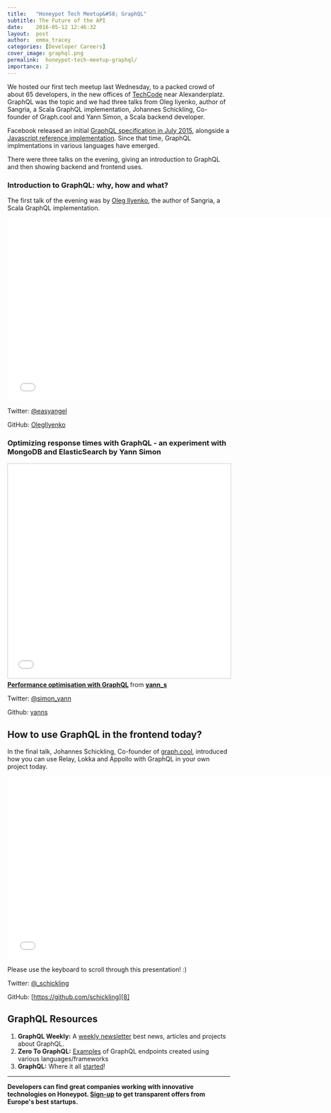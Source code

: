 ```yaml
---
title:   "Honeypot Tech Meetup&#58; GraphQL"
subtitle: The Future of the API
date:    2016-05-12 12:46:32
layout:  post
author:  emma_tracey
categories: [Developer Careers]
cover_image: graphql.png
permalink:  honeypot-tech-meetup-graphql/
importance: 2
---
```


We hosted our first tech meetup last Wednesday, to a packed crowd of about 65 developers, in the new offices of [TechCode][1] near Alexanderplatz. GraphQL was the topic and we had three talks from Oleg Iiyenko, author of Sangria, a Scala GraphQL implementation, Johannes Schickling, Co-founder of Graph.cool and Yann Simon, a Scala backend developer.

<!--more-->

Facebook released an initial [GraphQL specification in July 2015][4], alongside a [Javascript reference implementation][5]. Since that time, GraphQL implmentations in various languages have emerged.

There were three talks on the evening, giving an introduction to GraphQL and then showing backend and frontend uses.

### Introduction to GraphQL: why, how and what?

The first talk of the evening was by [Oleg Ilyenko][9], the author of Sangria, a Scala GraphQL implementation.

<div class="responsive-slides">
  <iframe width="746" height="414" src="//olegilyenko.github.io/presentation-graphql-introduction/#/" frameborder="0" allowfullscreen=""></iframe>
</div>

Twitter: [@easyangel][10]

GitHub: [OlegIlyenko][6]

### Optimizing response times with GraphQL - an experiment with MongoDB and ElasticSearch by Yann Simon

<div class="responsive-slides">
  <iframe src="//www.slideshare.net/slideshow/embed_code/key/JTEP86A2Uxm4u" width="595" height="485" frameborder="0" marginwidth="0" marginheight="0" scrolling="no" style="border:1px solid #CCC; border-width:1px; margin-bottom:5px; max-width: 100%;" allowfullscreen> </iframe> <div style="margin-bottom:5px"> <strong> <a href="//www.slideshare.net/yann_s/performance-optimisation-with-graphql" title="Performance optimisation with GraphQL" target="_blank">Performance optimisation with GraphQL</a> </strong> from <strong><a href="//www.slideshare.net/yann_s" target="_blank">yann_s</a></strong> </div>
</div>

Twitter: [@simon_yann][11]

Github: [yanns][7]

## How to use GraphQL in the frontend today?

In the final talk, Johannes Schickling, Co-founder of [graph.cool][13],  introduced  how you can use Relay, Lokka and Appollo with GraphQL in your own project today.

<div class="responsive-slides">
  <iframe width="746" height="414" src="//graphql-clients.surge.sh" frameborder="0" allowfullscreen=""></iframe>
</div>

Please use the keyboard to scroll through this presentation! :)

Twitter: [@_schickling][12]

GitHub: [https://github.com/schickling][8]

## GraphQL Resources

1. **GraphQL Weekly:** A [weekly newsletter][14] best news, articles and projects about GraphQL.
2. **Zero To GraphQL:** [Examples][15] of GraphQL endpoints created using various languages/frameworks
3. **GraphQL:** Where it all [started][16]!



* * *

**Developers can find great companies working with innovative technologies on Honeypot. [Sign-up][5] to get transparent offers from Europe's best startups.**

[1]: http://www.techcode.com/index.php?m=content&c=index&a=show&catid=28&id=10
[2]: https://www.honeypot.io/pages/how_it_works?utm_source=techmeetup
[3]: https://code.facebook.com/posts/1691455094417024/graphql-a-data-query-language/
[4]: https://facebook.github.io/graphql/
[5]: https://github.com/graphql/graphql-js
[6]: https://github.com/OlegIlyenko
[7]: https://github.com/yanns
[8]: https://github.com/schickling
[9]: http://blog.honeypot.io/berlin-scala-community/
[10]: https://twitter.com/easyangel
[11]: https://twitter.com/simon_yann
[12]: https://twitter.com/_schickling
[13]: https://graph.cool/
[14]: https://www.graphqlweekly.com/
[15]: http://bit.ly/zero-to-graphql
[16]: http://graphql.org
